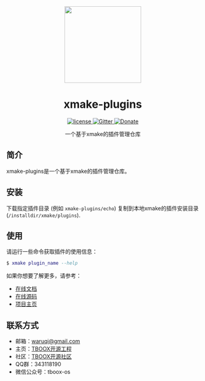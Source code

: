 <div align="center">
  <a href="http://xmake.io/cn">
    <img width="200" heigth="200" src="http://tboox.org/static/img/xmake/logo256c.png">
  </a>  

  <h1>xmake-plugins</h1>

  <div>
    <a href="https://github.com/tboox/xmake-plugins/blob/master/LICENSE.md">
      <img src="https://img.shields.io/github/license/tboox/xmake-plugins.svg?colorB=f48041&style=flat-square" alt="license" />
    </a>
    <a href="https://gitter.im/tboox/tboox?utm_source=badge&utm_medium=badge&utm_campaign=pr-badge&utm_content=badge">
      <img src="https://img.shields.io/gitter/room/tboox/tboox.svg?style=flat-square&colorB=96c312" alt="Gitter" />
    </a>
    <a href="http://xmake.io/pages/donation.html#donate">
      <img src="https://img.shields.io/badge/donate-us-orange.svg?style=flat-square" alt="Donate" />
    </a>
  </div>

  <p>一个基于xmake的插件管理仓库</p>
</div>

## 简介

xmake-plugins是一个基于xmake的插件管理仓库。

## 安装

下载指定插件目录 (例如 `xmake-plugins/echo`) 复制到本地xmake的插件安装目录 (`/installdir/xmake/plugins`).

## 使用

请运行一些命令获取插件的使用信息：

```lua
$ xmake plugin_name --help
```

如果你想要了解更多，请参考：

* [在线文档](http://xmake.io/#/zh/)
* [在线源码](https://github.com/tboox/xmake)
* [项目主页](http://www.xmake.io/cn)

## 联系方式

* 邮箱：[waruqi@gmail.com](mailto:waruqi@gmail.com)
* 主页：[TBOOX开源工程](http://www.tboox.org/cn)
* 社区：[TBOOX开源社区](https://github.com/tboox/community/issues)
* QQ群：343118190
* 微信公众号：tboox-os

